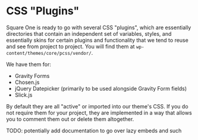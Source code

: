 # CSS "Plugins"

Square One is ready to go with several CSS "plugins", which are essentially directories that contain an 
independent set of variables, styles, and essentially skins for certain plugins and functionality that we 
tend to reuse and see from project to project. You will find them at `wp-content/themes/core/pcss/vendor/`.

We have them for:

* Gravity Forms
* Chosen.js
* jQuery Datepicker (primarily to be used alongside Gravity Form fields)
* Slick.js

By default they are all "active" or imported into our theme's CSS. If you do not require them for your 
project, they are implemented in a way that allows you to comment them out or delete them altogether.

TODO: potentially add documentation to go over lazy embeds and such
